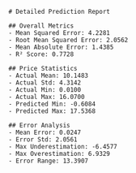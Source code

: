 
    # Detailed Prediction Report

    ## Overall Metrics
    - Mean Squared Error: 4.2281
    - Root Mean Squared Error: 2.0562
    - Mean Absolute Error: 1.4385
    - R² Score: 0.7728

    ## Price Statistics
    - Actual Mean: 10.1483
    - Actual Std: 4.3142
    - Actual Min: 0.0100
    - Actual Max: 16.0700
    - Predicted Min: -0.6084
    - Predicted Max: 17.5368

    ## Error Analysis
    - Mean Error: 0.0247
    - Error Std: 2.0561
    - Max Underestimation: -6.4577
    - Max Overestimation: 6.9329
    - Error Range: 13.3907
    